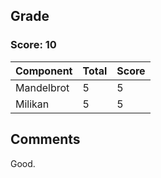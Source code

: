 ## Grade

### Score: 10

Component         | Total | Score
------------------|-------|------
Mandelbrot        | 5     | 5
Milikan           | 5     | 5


## Comments

Good.
